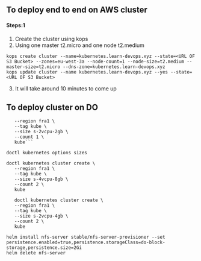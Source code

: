 ## To deploy end to end on AWS cluster

#### Steps:1
1. Create the cluster using kops
2. Using one master t2.micro and one node t2.medium
```
kops create cluster --name=kubernetes.learn-devops.xyz --state=<URL OF S3 Bucket> --zones=eu-west-3a --node-count=1 --node-size=t2.medium --master-size=t2.micro --dns-zone=kubernetes.learn-devops.xyz
kops update cluster --name kubernetes.learn-devops.xyz --yes --state=<URL OF S3 Bucket>
```
3. It will take around 10 minutes to come up

## To deploy cluster on DO
```doctl kubernetes cluster create \
   --region fra1 \
   --tag kube \
   --size s-2vcpu-2gb \
   --count 1 \
   kube```

doctl kubernetes options sizes

doctl kubernetes cluster create \
   --region fra1 \
   --tag kube \
   --size s-4vcpu-8gb \
   --count 2 \
   kube

   doctl kubernetes cluster create \
   --region fra1 \
   --tag kube \
   --size s-2vcpu-4gb \
   --count 2 \
   kube

helm install nfs-server stable/nfs-server-provisioner --set persistence.enabled=true,persistence.storageClass=do-block-storage,persistence.size=2Gi
helm delete nfs-server